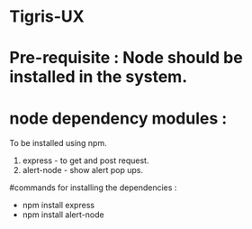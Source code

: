 # Tigris-UX
# Pre-requisite : Node should be installed in the system.
# node dependency modules : 
To be installed using npm.
1. express - to get and post request.
2. alert-node - show alert pop ups.

#commands for installing the dependencies : 

- npm install express
- npm install alert-node
